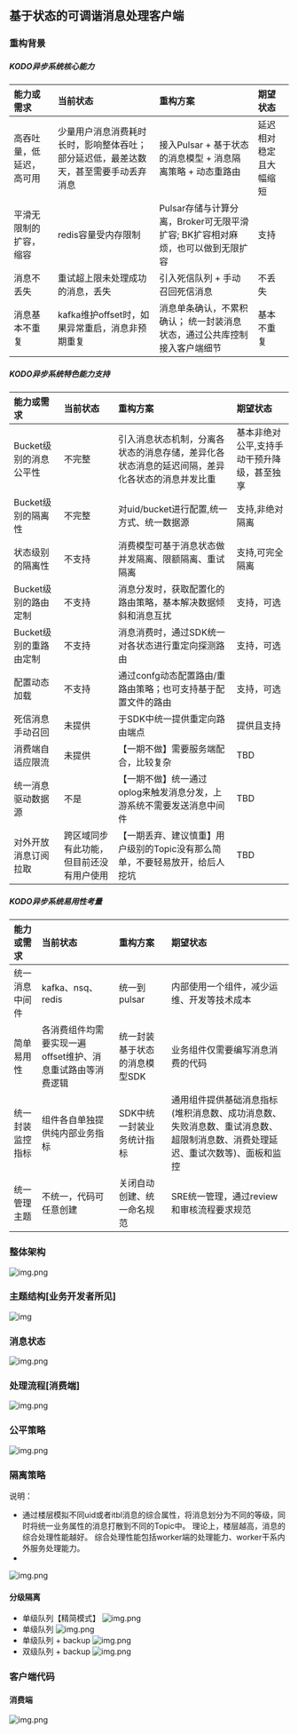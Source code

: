 ## 基于状态的可调谐消息处理客户端

### 重构背景
##### KODO异步系统核心能力
|能力或需求|当前状态|重构方案|期望状态|
|:----|:----|:----|:----|
|高吞吐量，低延迟，高可用|少量用户消息消费耗时长时，影响整体吞吐；部分延迟低，最差达数天，甚至需要手动丢弃消息|接入Pulsar + 基于状态的消息模型 + 消息隔离策略 + 动态重路由|延迟相对稳定且大幅缩短|
|平滑无限制的扩容，缩容|redis容量受内存限制|Pulsar存储与计算分离，Broker可无限平滑扩容; BK扩容相对麻烦，也可以做到无限扩容|支持|
|消息不丢失|重试超上限未处理成功的消息，丢失|引入死信队列 + 手动召回死信消息|不丢失|
|消息基本不重复|kafka维护offset时，如果异常重启，消息非预期重复|消息单条确认，不累积确认； 统一封装消息状态，通过公共库控制接入客户端细节|基本不重复|

##### KODO异步系统特色能力支持
|能力或需求|当前状态|重构方案|期望状态|
|:----|:----|:----|:----|
|Bucket级别的消息公平性|不完整|引入消息状态机制，分离各状态的消息存储，差异化各状态消息的延迟间隔，差异化各状态的消息并发比重|基本非绝对公平,支持手动干预升降级，甚至独享|
|Bucket级别的隔离性|不完整|对uid/bucket进行配置,统一方式、统一数据源|支持,非绝对隔离|
|状态级别的隔离性|不支持|消费模型可基于消息状态做并发隔离、限额隔离、重试隔离|支持,可完全隔离|
|Bucket级别的路由定制|不支持|消息分发时，获取配置化的路由策略，基本解决数据倾斜和消息互扰|支持，可选|
|Bucket级别的重路由定制|不支持|消息消费时，通过SDK统一对各状态进行重定向探测路由|支持，可选|
|配置动态加载|不支持|通过confg动态配置路由/重路由策略；也可支持基于配置文件的路由|支持，可选|
|死信消息手动召回|未提供|于SDK中统一提供重定向路由端点|提供且支持|
|消费端自适应限流|未提供|【一期不做】需要服务端配合，比较复杂|TBD|
|统一消息驱动数据源|不是|【一期不做】统一通过oplog来触发消息分发，上游系统不需要发送消息中间件|TBD|
|对外开放消息订阅拉取|跨区域同步有此功能，但目前还没有用户使用|【一期丢弃、建议慎重】用户级别的Topic没有那么简单，不要轻易放开，给后人挖坑|TBD|

##### KODO异步系统易用性考量
|能力或需求|当前状态|重构方案|期望状态|
|:----|:----|:----|:----|
|统一消息中间件|kafka、nsq、redis|统一到pulsar|内部使用一个组件，减少运维、开发等技术成本|
|简单易用性|各消费组件均需要实现一遍offset维护、消息重试路由等消费逻辑|统一封装基于状态的消息模型SDK|业务组件仅需要编写消息消费的代码|
|统一封装监控指标|组件各自单独提供纯内部业务指标|SDK中统一封装业务统计指标|通用组件提供基础消息指标(堆积消息数、成功消息数、失败消息数、重试消息数、超限制消息数、消费处理延迟、重试次数等)、面板和监控|
|统一管理主题|不统一，代码可任意创建|关闭自动创建、统一命名规范|SRE统一管理，通过review和审核流程要求规范|
### 整体架构
![img.png](system-overview.jpeg)
### 主题结构[业务开发者所见]
![img](topic-structure.png)
### 消息状态
![img.png](../resources/images/message-status.jpg)
### 处理流程[消费端]
![img.png](topic-consume-flow.jpeg)

### 公平策略
![img.png](topic-justice-strategy.jpeg)

### 隔离策略
说明： 
- 通过楼层模拟不同uid或者itbl消息的综合属性，将消息划分为不同的等级，同时将统一业务属性的消息打散到不同的Topic中。
  理论上，楼层越高，消息的综合处理性能越好。
  综合处理性能包括worker端的处理能力、worker干系内外服务处理能力。
- 
![img.png](message-upgrade-degrade.jpeg)
#### 分级隔离
- 单级队列【精简模式】
  ![img.png](topic-structure-level-single-simple.jpeg)
- 单级队列
![img.png](topic-structure-level-single.jpeg)
- 单级队列 + backup
![img.png](topic-structure-level-single-with-bak.jpeg)
- 双级队列 + backup
![img.png](topic-structure-level-double-with-bak.jpeg)


### 客户端代码

#### 消费端
![img.png](example-consumer-listener-premium.png)